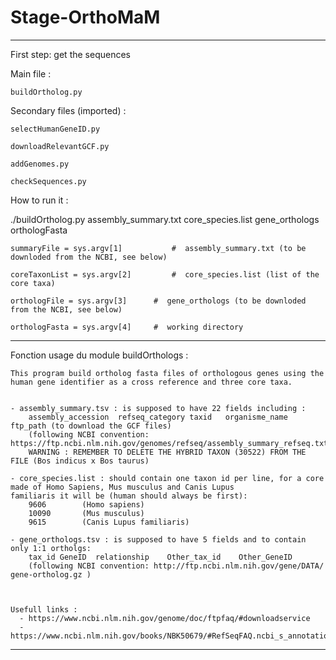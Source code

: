 # Stage-OrthoMaM

_____________________________________________________________________________________________________________________________________________________________
First step: get the sequences

Main file :

	buildOrtholog.py
 
Secondary files (imported) :
  
    selectHumanGeneID.py
    
    downloadRelevantGCF.py
    
    addGenomes.py
    
    checkSequences.py

How to run it :

./buildOrtholog.py assembly_summary.txt core_species.list gene_orthologs orthologFasta

	summaryFile = sys.argv[1]	        #  assembly_summary.txt (to be downloded from the NCBI, see below)
	
	coreTaxonList = sys.argv[2]	      	#  core_species.list (list of the core taxa)
	
	orthologFile = sys.argv[3]		#  gene_orthologs (to be downloded from the NCBI, see below)
	
	orthologFasta = sys.argv[4]	  	#  working directory

_____________________________________________________________________________________________________________________________________________________________
Fonction usage du module buildOrthologs :
    
    This program build ortholog fasta files of orthologous genes using the human gene identifier as a cross reference and three core taxa.
    

    - assembly_summary.tsv : is supposed to have 22 fields including :
        assembly_accession  refseq_category taxid   organisme_name  ftp_path (to download the GCF files)
        (following NCBI convention: https://ftp.ncbi.nlm.nih.gov/genomes/refseq/assembly_summary_refseq.txt)
        WARNING : REMEMBER TO DELETE THE HYBRID TAXON (30522) FROM THE FILE (Bos indicus x Bos taurus)

    - core_species.list : should contain one taxon id per line, for a core made of Homo Sapiens, Mus musculus and Canis Lupus
    familiaris it will be (human should always be first):
        9606        (Homo sapiens)
        10090       (Mus musculus)
        9615        (Canis Lupus familiaris)
	
    - gene_orthologs.tsv : is supposed to have 5 fields and to contain only 1:1 ortholgs:
        tax_id GeneID  relationship    Other_tax_id    Other_GeneID 
        (following NCBI convention: http://ftp.ncbi.nlm.nih.gov/gene/DATA/ gene-ortholog.gz )



    Usefull links : 
      - https://www.ncbi.nlm.nih.gov/genome/doc/ftpfaq/#downloadservice
      - https://www.ncbi.nlm.nih.gov/books/NBK50679/#RefSeqFAQ.ncbi_s_annotation_displayed_on

_____________________________________________________________________________________________________________________________________________________________
